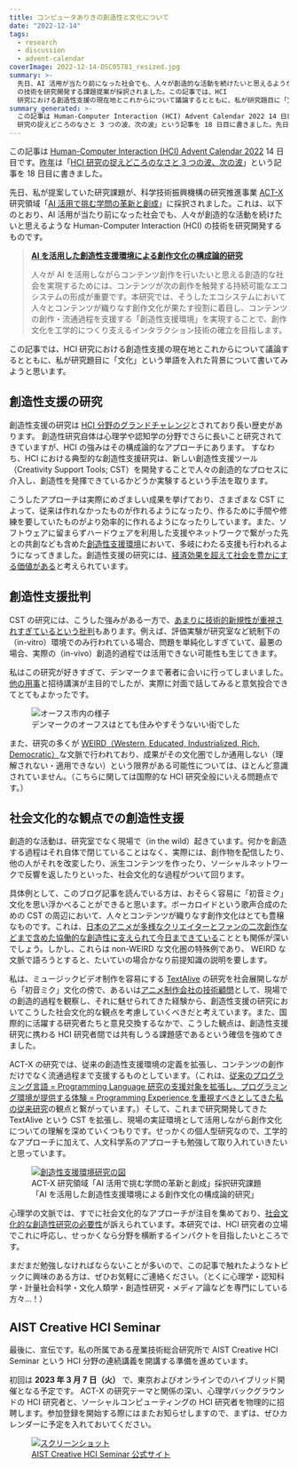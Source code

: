 ```yaml
---
title: コンピュータありきの創造性と文化について
date: "2022-12-14"
tags:
  - research
  - discussion
  - advent-calendar
coverImage: 2022-12-14-DSC05781_resized.jpg
summary: >-
  先日、AI 活用が当たり前になった社会でも、人々が創造的な活動を続けたいと思えるような Human-Computer Interaction (HCI)
  の技術を研究開発する課題提案が採択されました。この記事では、HCI
  研究における創造性支援の現在地とこれからについて議論するとともに、私が研究題目に「文化」という単語を入れた背景について書いてみようと思います。
summary_generated: >-
  この記事は Human-Computer Interaction (HCI) Advent Calendar 2022 14 日目です。昨年は「HCI
  研究の捉えどころのなさと 3 つの波、次の波」という記事を 18 日目に書きました。先日、私が提案していた研究課題が、科学...
---
```


この記事は [Human-Computer Interaction (HCI) Advent Calendar 2022](https://adventar.org/calendars/7901) 14 日目です。[昨年](https://adventar.org/calendars/6523)は「[HCI 研究の捉えどころのなさと 3 つの波、次の波](https://blog.junkato.jp/ja/posts/2021-12-18-making-waves-in-hci/)」という記事を 18 日目に書きました。

先日、私が提案していた研究課題が、科学技術振興機構の研究推進事業 [ACT-X](https://www.jst.go.jp/kisoken/act-x) 研究領域「[AI 活用で挑む学問の革新と創成](https://www.jst.go.jp/kisoken/act-x/research_area/ongoing/bunya2020-1.html)」に採択されました。これは、以下のとおり、AI 活用が当たり前になった社会でも、人々が創造的な活動を続けたいと思えるような Human-Computer Interaction (HCI) の技術を研究開発するものです。

> **[AI を活用した創造性支援環境による創作文化の構成論的研究](https://www.jst.go.jp/kisoken/act-x/project/111F003/111F003_2022.html#1ff3a40e7f0bb1f9bc0e89666e58ec5b)**
>
> 人々が AI を活用しながらコンテンツ創作を行いたいと思える創造的な社会を実現するためには、コンテンツが次の創作を触発する持続可能なエコシステムの形成が重要です。本研究では、そうしたエコシステムにおいて人々とコンテンツが織りなす創作文化が果たす役割に着目し、コンテンツの創作・流通過程を支援する「創造性支援環境」を実現することで、創作文化を工学的につくり支えるインタラクション技術の確立を目指します。

この記事では、HCI 研究における創造性支援の現在地とこれからについて議論するとともに、私が研究題目に「文化」という単語を入れた背景について書いてみようと思います。

## 創造性支援の研究

創造性支援の研究は [HCI 分野のグランドチャレンジ](https://doi.org/10.1007/978-1-84800-136-7_1)とされており長い歴史があります。
創造性研究自体は心理学や認知学の分野でさらに長いこと研究されてきていますが、HCI の強みはその構成論的なアプローチにあります。
すなわち、HCI における典型的な創造性支援研究は、新しい創造性支援ツール（Creativity Support Tools; CST）を開発することで人々の創造的なプロセスに介入し、創造性を発揮できているかどうか実験するという手法を取ります。

こうしたアプローチは実際にめざましい成果を挙げており、さまざまな CST によって、従来は作れなかったものが作れるようになったり、作るために手間や修練を要していたものがより効率的に作れるようになったりしています。また、ソフトウェアに留まらずハードウェアを利用した支援やネットワークで繋がった先との共創なども含めた[創造性支援環境](https://doi.org/10.1145/2468356.2479670)において、多岐にわたる支援も行われるようになってきました。創造性支援の研究には、[経済効果を超えて社会を豊かにする価値がある](https://doi.org/10.1145/2466627.2485921)と考えられています。

## 創造性支援批判

CST の研究には、こうした強みがある一方で、[あまりに技術的新規性が重視されすぎているという批判](https://doi.org/10.1145/3196709.3196732)もあります。例えば、評価実験が研究室など統制下の（in-vitro）環境でのみ行われている場合、問題を単純化しすぎていて、最悪の場合、実際の（in-vivo）創造的過程では活用できない可能性も生じてきます。

私はこの研究が好きすぎて、デンマークまで著者に会いに行ってしまいました。[他の用事](https://dagstuhl.de/22231)と招待講演が主目的でしたが、実際に対面で話してみると意気投合できてとてもよかったです。

<figure>
  <img src="/images/2022-12-14-DSC05781_resized.jpg" alt="オーフス市内の様子" />
  <figcaption>デンマークのオーフスはとても住みやすそうないい街でした</figcaption>
</figure>

また、研究の多くが [WEIRD（Western, Educated, Industrialized, Rich, Democratic）](https://doi.org/10.1145/3411764.3445488)な文脈で行われており、成果がその文化圏でしか通用しない（理解されない・適用できない）という限界がある可能性については、ほとんど意識されていません。（こちらに関しては国際的な HCI 研究全般にいえる問題点です。）

## 社会文化的な観点での創造性支援

創造的な活動は、研究室でなく現場で（in the wild）起きています。何かを創造する過程はそれ自体で閉じていることはなく、実際には、創作物を配信したり、他の人がそれを改変したり、派生コンテンツを作ったり、ソーシャルネットワークで反響を返したりといった、社会文化的な過程がついて回ります。

具体例として、このブログ記事を読んでいる方は、おそらく容易に「初音ミク」文化を思い浮かべることができると思います。ボーカロイドという歌声合成のための CST の周辺において、人々とコンテンツが織りなす創作文化はとても豊穣なものです。これは、[日本のアニメが多様なクリエイターとファンの二次創作などまで含めた協働的な創造性に支えられて今日まできている](https://www.dukeupress.edu/the-soul-of-anime)こととも関係が深いでしょう。しかし、これらは non-WEIRD な文化圏の特殊例であり、 WEIRD な文脈で語ろうとすると、たいていの場合かなり前提知識の説明を要します。

私は、ミュージックビデオ制作を容易にする [TextAlive](https://junkato.jp/ja/textalive) の研究を社会展開しながら「初音ミク」文化の傍で、あるいは[アニメ制作会社の技術顧問](https://research.archinc.jp)として、現場での創造的過程を観察し、それに魅せられてきた経験から、創造性支援の研究においてこうした社会文化的な観点を考慮していくべきだと考えています。また、国際的に活躍する研究者たちと意見交換するなかで、こうした観点は、創造性支援研究に携わる HCI 研究者間では共有しうる課題感であるという確信を強めてきました。

ACT-X の研究では、従来の創造性支援環境の定義を拡張し、コンテンツの創作だけでなく流通過程まで支援するものとしています。（これは、[従来のプログラミング言語 = Programming Language 研究の支援対象を拡張し、プログラミング環境が提供する体験 = Programming Experience を重視すべきとしてきた私の従来研究](https://blog.junkato.jp/ja/posts/2021-03-28-ipsj-acm-award-programming-experience/)の観点と繋がっています。）そして、これまで研究開発してきた TextAlive という CST を拡張し、現場の実証環境として活用しながら創作文化についての理解を深めていくつもりです。せっかくの個人型研究なので、工学的なアプローチに加えて、人文科学系のアプローチも勉強して取り入れていきたいと思っています。

<figure>
  <a href="https://junkato.jp/ja/creativity-support-environments"><img src="/images/2022-12-14-creativity-support-environment.png" alt="創造性支援環境研究の図" /></a>
  <figcaption>ACT-X 研究領域「AI 活用で挑む学問の革新と創成」採択研究課題「AI を活用した創造性支援環境による創作文化の構成論的研究」</figcaption>
</figure>

心理学の文脈では、すでに社会文化的なアプローチが注目を集めており、[社会文化的な創造性研究の必要性](https://doi.org/10.1002/jocb.395)が訴えられています。本研究では、HCI 研究者の立場でこれに呼応し、せっかくなら分野を横断するインパクトを目指したいところです。

まだまだ勉強しなければならないことが多いので、この記事で触れたようなトピックに興味のある方は、ぜひお気軽にご連絡ください。（とくに心理学・認知科学・計量社会科学・文化人類学・創造性研究・メディア論などを専門にしている方々…！）

## AIST Creative HCI Seminar

最後に、宣伝です。私の所属である産業技術総合研究所で AIST Creative HCI Seminar という HCI 分野の連続講義を開講する準備を進めています。

初回は **2023 年 3 月 7 日（火）** で、東京およびオンラインでのハイブリッド開催となる予定です。
ACT-X の研究テーマと関係の深い、心理学バックグラウンドの HCI 研究者と、ソーシャルコンピューティングの HCI 研究者を物理的に招聘します。参加登録を開始する際にはまたお知らせしますので、まずは、ぜひカレンダーに予定を入れておいてください。

<figure>
  <a href="https://chci.pages.dev/aist-seminar"><img src="/images/2022-12-14-chci-aist-creative-hci-seminar.png" alt="スクリーンショット" /></a>
  <figcaption><a href="https://chci.pages.dev/aist-seminar">AIST Creative HCI Seminar 公式サイト</a></figcaption>
</figure>

